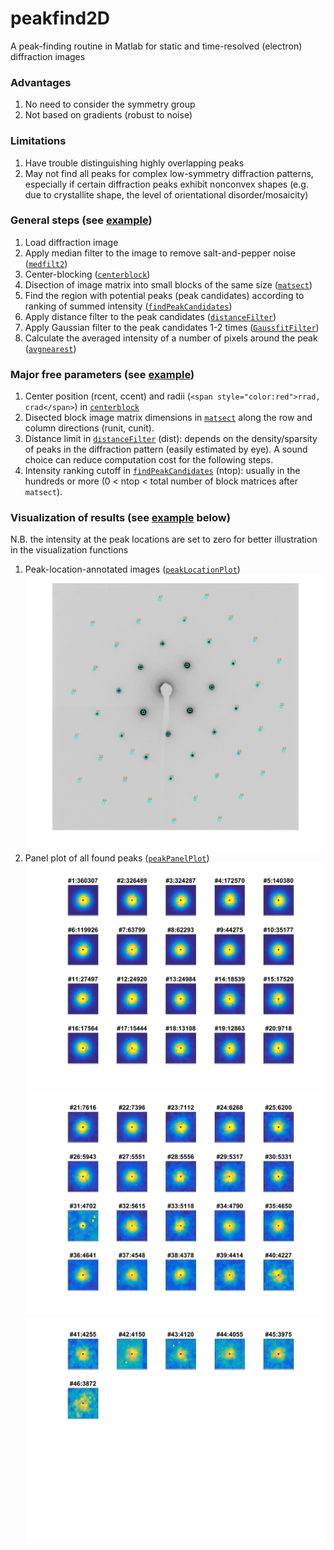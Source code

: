 # peakfind2D
A peak-finding routine in Matlab for static and time-resolved (electron) diffraction images


### Advantages
1. No need to consider the symmetry group
2. Not based on gradients (robust to noise)


### Limitations
1. Have trouble distinguishing highly overlapping peaks
2. May not find all peaks for complex low-symmetry diffraction patterns, especially if certain diffraction peaks exhibit nonconvex shapes (e.g. due to crystallite shape, the level of orientational disorder/mosaicity)


### General steps (see [example](https://github.com/RealPolitiX/peakfind2D/tree/master/example))
1. Load diffraction image
2. Apply median filter to the image to remove salt-and-pepper noise ([`medfilt2`](https://www.mathworks.com/help/images/ref/medfilt2.html))
3. Center-blocking ([`centerblock`](https://github.com/RealPolitiX/peakfind2D/blob/master/centerblock.m))
4. Disection of image matrix into small blocks of the same size ([`matsect`](https://github.com/RealPolitiX/peakfind2D/blob/master/matsect.m))
5. Find the region with potential peaks (peak candidates) according to ranking of summed intensity ([`findPeakCandidates`](https://github.com/RealPolitiX/peakfind2D/blob/master/findPeakCandidates.m))
6. Apply distance filter to the peak candidates ([`distanceFilter`](https://github.com/RealPolitiX/peakfind2D/blob/master/distanceFilter.m))
7. Apply Gaussian filter to the peak candidates 1-2 times ([`GaussfitFilter`](https://github.com/RealPolitiX/peakfind2D/blob/master/GaussfitFilter.m))
8. Calculate the averaged intensity of a number of pixels around the peak ([`avgnearest`](https://github.com/RealPolitiX/peakfind2D/blob/master/avgnearest.m))


### Major free parameters (see [example](https://github.com/RealPolitiX/peakfind2D/tree/master/example))
1. Center position (rcent, ccent) and radii (```<span style="color:red">rrad, crad</span>```) in [`centerblock`](https://github.com/RealPolitiX/peakfind2D/blob/master/centerblock.m) 
2. Disected block image matrix dimensions in [`matsect`](https://github.com/RealPolitiX/peakfind2D/blob/master/matsect.m) along the row and column directions (runit, cunit).
3. Distance limit in [`distanceFilter`](https://github.com/RealPolitiX/peakfind2D/blob/master/distanceFilter.m) (dist): depends on the density/sparsity of peaks in the diffraction pattern (easily estimated by eye). A sound choice can reduce computation cost for the following steps.
4. Intensity ranking cutoff in [`findPeakCandidates`](https://github.com/RealPolitiX/peakfind2D/blob/master/findPeakCandidates.m) (ntop): usually in the hundreds or more (0 < ntop < total number of block matrices after `matsect`). 


### Visualization of results (see [example](https://github.com/RealPolitiX/peakfind2D/tree/master/example) below)
N.B. the intensity at the peak locations are set to zero for better illustration in the visualization functions
1. Peak-location-annotated images ([`peakLocationPlot`](https://github.com/RealPolitiX/peakfind2D/blob/master/peakLocationPlot.m))
![Si electron diffraction pattern](https://github.com/RealPolitiX/peakfind2D/blob/master/example/Img_wPeakAnnotation_BW.png)
2. Panel plot of all found peaks ([`peakPanelPlot`](https://github.com/RealPolitiX/peakfind2D/blob/master/peakPanelPlot.m))
![Peak gallery #1](https://github.com/RealPolitiX/peakfind2D/blob/master/example/2000-00-00_Scan1_PeakGallery_1.png)
![Peak gallery #2](https://github.com/RealPolitiX/peakfind2D/blob/master/example/2000-00-00_Scan1_PeakGallery_2.png)
![Peak gallery #3](https://github.com/RealPolitiX/peakfind2D/blob/master/example/2000-00-00_Scan1_PeakGallery_3.png)
